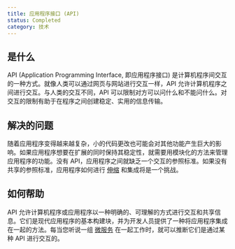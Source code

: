 ```yaml
---
title: 应用程序接口 (API)
status: Completed
category: 技术
---
```


## 是什么

API (Application Programming Interface, 即应用程序接口) 是计算机程序间交互的一种方式。就像人类可以通过网页与网站进行交互一样，API 允许计算机程序之间进行交互。与人类的交互不同，API 可以限制对方可以问什么和不能问什么。对交互的限制有助于在程序之间创建稳定、实用的信息传输。

## 解决的问题

随着应用程序变得越来越复杂，小的代码更改也可能会对其他功能产生巨大的影响。如果应用程序想要在扩展的同时保持其稳定性，就需要用模块化的方法来管理应用程序的功能。没有 API，应用程序之间就缺乏一个交互的参照标准。如果没有共享的参照标准，应用程序如何进行 [伸缩](/zh-cn/scalability/) 和集成将是一个挑战。

## 如何帮助

API 允许计算机程序或应用程序以一种明确的、可理解的方式进行交互和共享信息。它们是现代应用程序的基本构建块，并为开发人员提供了一种将应用程序集成在一起的方法。每当您听说一组 [微服务](/zh-cn/microservices/) 在一起工作时，就可以推断它们是通过某种 API 进行交互的。
